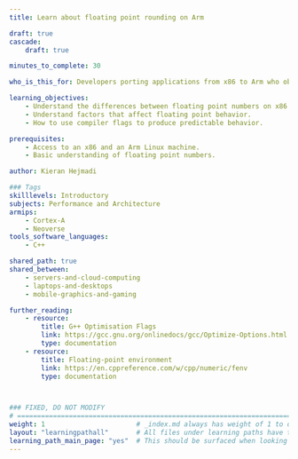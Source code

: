 ```yaml
---
title: Learn about floating point rounding on Arm

draft: true
cascade:
    draft: true

minutes_to_complete: 30

who_is_this_for: Developers porting applications from x86 to Arm who observe different floating point values on each platform.

learning_objectives: 
    - Understand the differences between floating point numbers on x86 and Arm. 
    - Understand factors that affect floating point behavior.
    - How to use compiler flags to produce predictable behavior.

prerequisites:
    - Access to an x86 and an Arm Linux machine.
    - Basic understanding of floating point numbers.

author: Kieran Hejmadi

### Tags
skilllevels: Introductory
subjects: Performance and Architecture
armips:
    - Cortex-A
    - Neoverse
tools_software_languages:
    - C++

shared_path: true
shared_between:
    - servers-and-cloud-computing
    - laptops-and-desktops
    - mobile-graphics-and-gaming

further_reading:
    - resource:
        title: G++ Optimisation Flags 
        link: https://gcc.gnu.org/onlinedocs/gcc/Optimize-Options.html
        type: documentation
    - resource:
        title: Floating-point environment
        link: https://en.cppreference.com/w/cpp/numeric/fenv
        type: documentation



### FIXED, DO NOT MODIFY
# ================================================================================
weight: 1                       # _index.md always has weight of 1 to order correctly
layout: "learningpathall"       # All files under learning paths have this same wrapper
learning_path_main_page: "yes"  # This should be surfaced when looking for related content. Only set for _index.md of learning path content.
---
```

